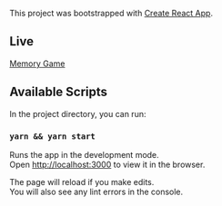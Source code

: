 This project was bootstrapped with [Create React App](https://github.com/facebook/create-react-app).

## Live

[Memory Game](https://memory-game-sooty.now.sh)

## Available Scripts

In the project directory, you can run:

### `yarn && yarn start`

Runs the app in the development mode.<br /> Open [http://localhost:3000](http://localhost:3000) to view it in the browser.

The page will reload if you make edits.<br /> You will also see any lint errors in the console.
